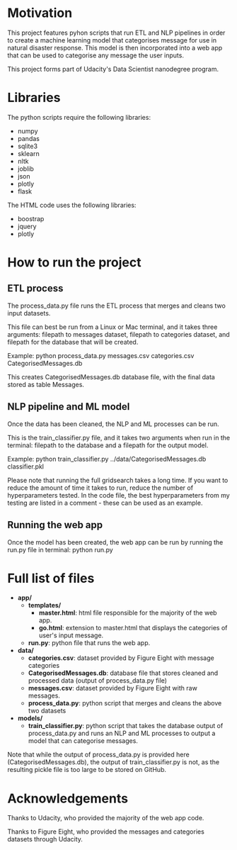 # Motivation
This project features pyhon scripts that run ETL and NLP pipelines in order to create a machine learning model that categorises message for use in natural disaster response. This model is then incorporated into a web app that can be used to categorise any message the user inputs.

This project forms part of Udacity's Data Scientist nanodegree program.


# Libraries
The python scripts require the following libraries:
* numpy
* pandas
* sqlite3
* sklearn
* nltk
* joblib
* json
* plotly
* flask

The HTML code uses the following libraries:
* boostrap
* jquery
* plotly


# How to run the project
## ETL process
The process_data.py file runs the ETL process that merges and cleans two input datasets.

This file can best be run from a Linux or Mac terminal, and it takes three arguments: filepath to messages dataset, filepath to categories dataset, and filepath for the database that will be created.

Example:
  python process_data.py messages.csv categories.csv CategorisedMessages.db

This creates CategorisedMessages.db database file, with the final data stored as table Messages.

## NLP pipeline and ML model
Once the data has been cleaned, the NLP and ML processes can be run.

This is the train_classifier.py file, and it takes two arguments when run in the terminal: filepath to the database and a filepath for the output model.

Example:
  python train_classifier.py ../data/CategorisedMessages.db classifier.pkl

Please note that running the full gridsearch takes a long time. If you want to reduce the amount of time it takes to run, reduce the number of hyperparameters tested. In the code file, the best hyperparameters from my testing are listed in a comment - these can be used as an example.

## Running the web app
Once the model has been created, the web app can be run by running the run.py file in terminal:
  python run.py

# Full list of files
* **app/**
  * **templates/**
    * **master.html**: html file responsible for the majority of the web app.
    * **go.html**: extension to master.html that displays the categories of user's input message.
  * **run.py**: python file that runs the web app.
* **data/**
  * **categories.csv**: dataset provided by Figure Eight with message categories
  * **CategorisedMessages.db**: database file that stores cleaned and processed data (output of process_data.py file)
  * **messages.csv**: dataset provided by Figure Eight with raw messages.
  * **process_data.py**: python script that merges and cleans the above two datasets
* **models/**
  * **train_classifier.py**: python script that takes the database output of process_data.py and runs an NLP and ML processes to output a model that can categorise messages.

Note that while the output of process_data.py is provided here (CategorisedMessages.db), the output of train_classifier.py is not, as the resulting pickle file is too large to be stored on GitHub.

# Acknowledgements
Thanks to Udacity, who provided the majority of the web app code.

Thanks to Figure Eight, who provided the messages and categories datasets through Udacity.
